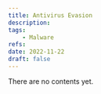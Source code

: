 ```yaml
---
title: Antivirus Evasion
description: 
tags:
    - Malware
refs:
date: 2022-11-22
draft: false
---
```


There are no contents yet.